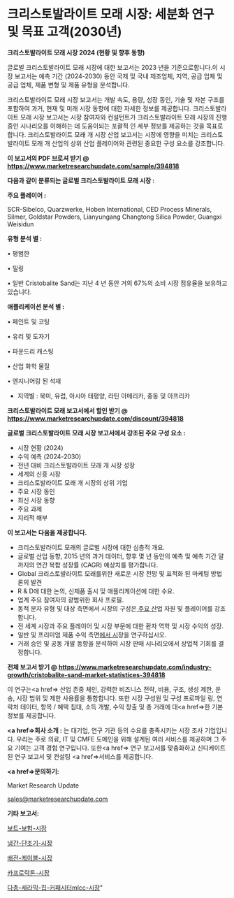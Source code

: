 # 크리스토발라이트 모래 시장: 세분화 연구 및 목표 고객(2030년)

<strong>크리스토발라이트 모래 시장 2024 (현황 및 향후 동향)</strong>

글로벌 크리스토발라이트 모래 시장에 대한 보고서는 2023 년을 기준으로합니다.이 시장 보고서는 예측 기간 (2024-2030) 동안 국제 및 국내 제조업체, 지역, 공급 업체 및 공급 업체, 제품 변형 및 제품 유형을 분석합니다.

크리스토발라이트 모래 시장 보고서는 개발 속도, 용량, 성장 동인, 기술 및 자본 구조를 포함하여 과거, 현재 및 미래 시장 동향에 대한 자세한 정보를 제공합니다. 크리스토발라이트 모래 시장 보고서는 시장 참여자와 컨설턴트가 크리스토발라이트 모래 시장의 진행중인 시나리오를 이해하는 데 도움이되는 포괄적 인 세부 정보를 제공하는 것을 목표로합니다. 크리스토발라이트 모래 개 시장 산업 보고서는 시장에 영향을 미치는 크리스토발라이트 모래 개 산업의 상위 산업 플레이어와 관련된 중요한 구성 요소를 강조합니다.



<strong>이 보고서의 PDF 브로셔 받기 @ <a href=https://www.marketresearchupdate.com/sample/394818>https://www.marketresearchupdate.com/sample/394818</a></strong>



<strong>다음과 같이 분류되는 글로벌 크리스토발라이트 모래 시장 :</strong>



<strong>주요 플레이어 :</strong>

SCR-Sibelco, Quarzwerke, Hoben International, CED Process Minerals, Silmer, Goldstar Powders, Lianyungang Changtong Silica Powder, Guangxi Weisidun



<strong>유형 분석 별 :</strong>

• 평범한

• 밀링

• 일반 Cristobalite Sand는 지난 4 년 동안 거의 67%의 소비 시장 점유율을 보유하고 있습니다.



<strong>애플리케이션 분석 별 :</strong>

• 페인트 및 코팅

• 유리 및 도자기

• 파운드리 캐스팅

• 산업 화학 물질

• 엔지니어링 된 석재

<ul>
  <li>지역별 : 북미, 유럽, 아시아 태평양, 라틴 아메리카, 중동 및 아프리카</li>
</ul>


<strong>크리스토발라이트 모래 보고서에서 할인 받기 @ <a href=https://www.marketresearchupdate.com/discount/394818>https://www.marketresearchupdate.com/discount/394818</a></strong>



<strong>글로벌 크리스토발라이트 모래 시장 보고서에서 강조된 주요 구성 요소 :</strong>
<ul>
  <li>시장 현황 (2024)</li>
  <li>수익 예측 (2024-2030)</li>
  <li>전년 대비 크리스토발라이트 모래 개 시장 성장</li>
  <li>세계의 신흥 시장</li>
  <li>크리스토발라이트 모래 개 시장의 상위 기업</li>
  <li>주요 시장 동인</li>
  <li>최신 시장 동향</li>
  <li>주요 과제</li>
  <li>지리적 해부</li>
</ul>


<strong>이 보고서는 다음을 제공합니다.</strong>
<ul>
  <li>크리스토발라이트 모래의 글로벌 시장에 대한 심층적 개요.</li>
  <li>글로벌 산업 동향, 2015 년의 과거 데이터, 향후 몇 년 동안의 예측 및 예측 기간 말까지의 연간 복합 성장률 (CAGR) 예상치를 평가합니다.</li>
  <li>Global 크리스토발라이트 모래를위한 새로운 시장 전망 및 표적화 된 마케팅 방법론의 발견</li>
  <li>R &amp; D에 대한 논의, 신제품 출시 및 애플리케이션에 대한 수요.</li>
  <li>업계 주요 참여자의 광범위한 회사 프로필.</li>
  <li>동적 분자 유형 및 대상 측면에서 시장의 구성은<a href=> 주요 산</a>업 자원 및 플레이어를 강조합니다.</li>
  <li>전 세계 시장과 주요 플레이어 및 시장 부문에 대한 환자 역학 및 시장 수익의 성장.</li>
  <li>일반 및 프리미엄 제품 수익 측면<a href=>에서 시</a>장을 연구하십시오.</li>
  <li>거래 승인 및 공동 개발 동향을 분석하여 시장 판매 시나리오에서 상업적 기회를 결정합니다.</li>
</ul>



<strong>전체 보고서 받기 @ <a href=https://www.marketresearchupdate.com/industry-growth/cristobalite-sand-market-statistices-394818>https://www.marketresearchupdate.com/industry-growth/cristobalite-sand-market-statistices-394818</a></strong>

이 연구는<a href=> 산업 존중</a> 체인, 강력한 비즈니스 전략, 비용, 구조, 생성 제한, 운송, 시장 범위 및 제한 사용률을 통합합니다. 또한 시장 구성원 및 구성 프로파일 링, 연락처 데이터, 항목 / 혜택 침대, 소득 개발, 수익 창출 및 총 거래에 대<a href=>한 기본 </a>정보를 제공합니다.



<strong><a href=>회사 소</a>개 :</strong>
는 대기업, 연구 기관 등의 수요를 충족시키는 시장 조사 기업입니다. 우리는 주로 의료, IT 및 CMFE 도메인을 위해 설계된 여러 서비스를 제공하며 그 주요 기여는 고객 경험 연구입니다. 또한<a href=> 연구 보</a>고서를 맞춤화하고 신디케이트 된 연구 보고서 및 컨설팅 <a href=>서비스</a>를 제공합니다.



<strong><a href=>문의하기:</a></strong>

Market Research Update

sales@marketresearchupdate.com



<strong>기타 보고서:</strong>

<a href=https://www.linkedin.com/pulse/보트-보험-시장-경쟁-분석-및-성장-잠재력-2029-trend-tracking-tips-360-analysis/>보트-보험-시장</a>

<a href=https://www.linkedin.com/pulse/냉간-단조기-시장-동향-및-성장-전망-data-dive-diaries-24-analysis-kbtzf/>냉간-단조기-시장</a>

<a href=https://www.linkedin.com/pulse/배전-케이블-시장-동향-및-성장-전망-survey-savvy-insights-360-analysis-5pjff/>배전-케이블-시장</a>

<a href=https://www.linkedin.com/pulse/카프로락톤-시장-규모-및-성장-2023-survey-savvy-insights-360-analysis-takef/>카프로락톤-시장</a>

<a href=https://www.linkedin.com/pulse/다층-세라믹-칩-커패시터mlcc-시장-규모-및-성장-2023-survey-spotlight-pro-24-analysis-hm6bf/>다층-세라믹-칩-커패시터mlcc-시장</a>"
